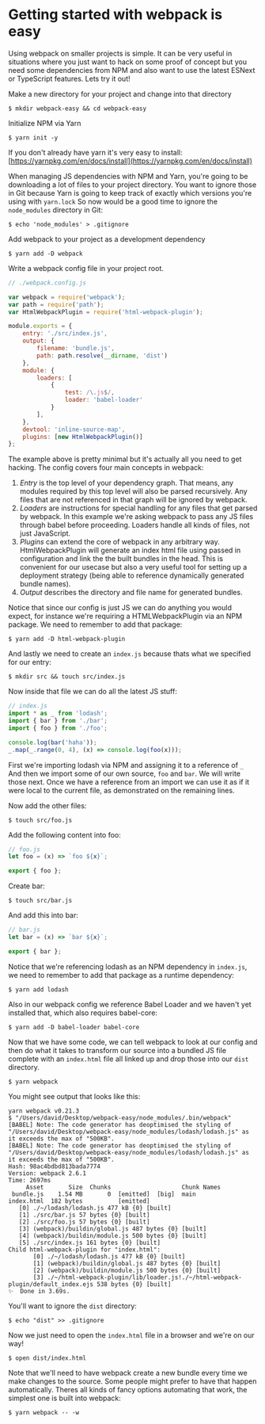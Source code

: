 # Getting started with webpack is easy

Using webpack on smaller projects is simple. It can be very useful in situations where you just want to hack on some proof of concept but you need some dependencies from NPM and also want to use the latest ESNext or TypeScript features. Lets try it out!

Make a new directory for your project and change into that directory

```shell
$ mkdir webpack-easy && cd webpack-easy
```

Initialize NPM via Yarn

```shell
$ yarn init -y
```

If you don't already have yarn it's very easy to install: [https://yarnpkg.com/en/docs/install](https://yarnpkg.com/en/docs/install)

When managing JS dependencies with NPM and Yarn, you're going to be downloading a lot of files to your project directory. You want to ignore those in Git because Yarn is going to keep track of exactly which versions you're using with `yarn.lock` So now would be a good time to ignore the `node_modules` directory in Git:

```shell
$ echo 'node_modules' > .gitignore
```

Add webpack to your project as a development dependency

```shell
$ yarn add -D webpack
```


Write a webpack config file in your project root.
```js
// ./webpack.config.js

var webpack = require('webpack');
var path = require('path');
var HtmlWebpackPlugin = require('html-webpack-plugin');

module.exports = {
    entry: './src/index.js',
    output: {
        filename: 'bundle.js',
        path: path.resolve(__dirname, 'dist')
    },
    module: {
        loaders: [
            {
                test: /\.js$/,
                loader: 'babel-loader'
            }
        ],
    },
    devtool: 'inline-source-map',
    plugins: [new HtmlWebpackPlugin()]
};
```

The example above is pretty minimal but it's actually all you need to get hacking. The config covers four main concepts in webpack:
1. *Entry* is the top level of your dependency graph. That means, any modules required by this top level will also be parsed recursively. Any files that are not referenced in that graph will be ignored by webpack.
1. *Loaders* are instructions for special handling for any files that get parsed by webpack. In this example we're asking webpack to pass any JS files through babel before proceeding. Loaders handle all kinds of files, not just JavaScript.
1. *Plugins* can extend the core of webpack in any arbitrary way. HtmlWebpackPlugin will generate an index html file using passed in configuration and link the the built bundles in the head. This is convenient for our usecase but also a very useful tool for setting up a deployment strategy (being able to reference dynamically generated bundle names).
1. *Output* describes the directory and file name for generated bundles.

Notice that since our config is just JS we can do anything you would expect, for instance we're requiring a HTMLWebpackPlugin via an NPM package. We need to remember to add that package:

```shell
$ yarn add -D html-webpack-plugin
```

And lastly we need to create an `index.js` because thats what we specified for our entry:

```shell
$ mkdir src && touch src/index.js
```

Now inside that file we can do all the latest JS stuff:

```js
// index.js
import * as _ from 'lodash';
import { bar } from './bar';
import { foo } from './foo';

console.log(bar('haha'));
_.map(_.range(0, 4), (x) => console.log(foo(x)));
```

First we're importing lodash via NPM and assigning it to a reference of `_`
And then we import some of our own source, `foo` and `bar`. We will write those next.
Once we have a reference from an import we can use it as if it were local to the current file, as demonstrated on the remaining lines.

Now add the other files:

```shell
$ touch src/foo.js
```

Add the following content into foo:

```js
// foo.js
let foo = (x) => `foo ${x}`;

export { foo };
```

Create bar:

```shell
$ touch src/bar.js
```

And add this into bar:

```js
// bar.js
let bar = (x) => `bar ${x}`;

export { bar };
```

Notice that we're referencing lodash as an NPM dependency in `index.js`, we need to remember to add that package as a runtime dependency:

```shell
$ yarn add lodash
```

Also in our webpack config we reference Babel Loader and we haven't yet installed that, which also requires babel-core:

```shell
$ yarn add -D babel-loader babel-core
```

Now that we have some code, we can tell webpack to look at our config and then do what it takes to transform our source into a bundled JS file complete with an `index.html` file all linked up and drop those into our `dist` directory.

```shell
$ yarn webpack
```

You might see output that looks like this:

```shell
yarn webpack v0.21.3
$ "/Users/david/Desktop/webpack-easy/node_modules/.bin/webpack"
[BABEL] Note: The code generator has deoptimised the styling of "/Users/david/Desktop/webpack-easy/node_modules/lodash/lodash.js" as it exceeds the max of "500KB".
[BABEL] Note: The code generator has deoptimised the styling of "/Users/david/Desktop/webpack-easy/node_modules/lodash/lodash.js" as it exceeds the max of "500KB".
Hash: 98ac4bdbd813bada7774
Version: webpack 2.6.1
Time: 2697ms
     Asset       Size  Chunks                    Chunk Names
 bundle.js    1.54 MB       0  [emitted]  [big]  main
index.html  182 bytes          [emitted]
   [0] ./~/lodash/lodash.js 477 kB {0} [built]
   [1] ./src/bar.js 57 bytes {0} [built]
   [2] ./src/foo.js 57 bytes {0} [built]
   [3] (webpack)/buildin/global.js 487 bytes {0} [built]
   [4] (webpack)/buildin/module.js 500 bytes {0} [built]
   [5] ./src/index.js 161 bytes {0} [built]
Child html-webpack-plugin for "index.html":
       [0] ./~/lodash/lodash.js 477 kB {0} [built]
       [1] (webpack)/buildin/global.js 487 bytes {0} [built]
       [2] (webpack)/buildin/module.js 500 bytes {0} [built]
       [3] ./~/html-webpack-plugin/lib/loader.js!./~/html-webpack-plugin/default_index.ejs 538 bytes {0} [built]
✨  Done in 3.69s.
```

You'll want to ignore the `dist` directory:

```shell
$ echo "dist" >> .gitignore
```

Now we just need to open the `index.html` file in a browser and we're on our way!

```shell
$ open dist/index.html
```

Note that we'll need to have webpack create a new bundle every time we make changes to the source. Some people might prefer to have that happen automatically. Theres all kinds of fancy options automating that work, the simplest one is built into webpack:

```shell
$ yarn webpack -- -w
```
